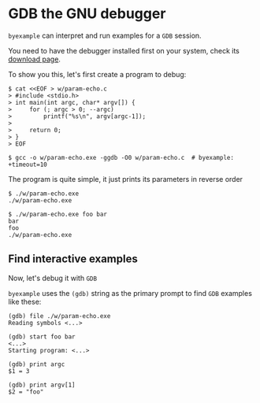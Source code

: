 # GDB the GNU debugger

``byexample`` can interpret and run examples for a ``GDB`` session.

You need to have the debugger installed first on your system, check
its [download page](https://www.gnu.org/software/gdb/download/).

To show you this, let's first create a program to debug:

```
$ cat <<EOF > w/param-echo.c
> #include <stdio.h>
> int main(int argc, char* argv[]) {
>     for (; argc > 0; --argc)
>         printf("%s\n", argv[argc-1]);
>
>     return 0;
> }
> EOF

$ gcc -o w/param-echo.exe -ggdb -O0 w/param-echo.c  # byexample: +timeout=10

```

The program is quite simple, it just prints its parameters in reverse order

```
$ ./w/param-echo.exe
./w/param-echo.exe

$ ./w/param-echo.exe foo bar
bar
foo
./w/param-echo.exe

```

## Find interactive examples

Now, let's debug it with ``GDB``

``byexample`` uses the ``(gdb)`` string as the primary prompt to find
``GDB`` examples like these:

```
(gdb) file ./w/param-echo.exe
Reading symbols <...>

(gdb) start foo bar
<...>
Starting program: <...>

(gdb) print argc
$1 = 3

(gdb) print argv[1]
$2 = "foo"

```
